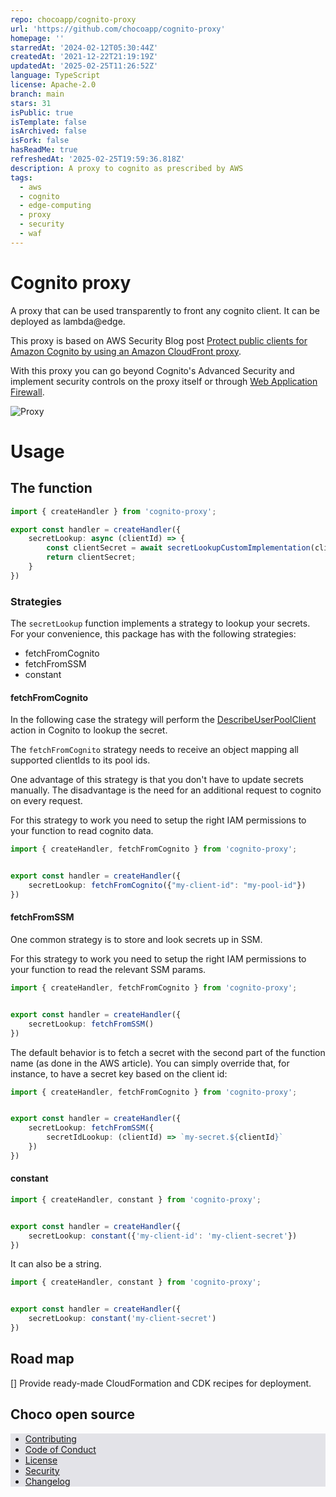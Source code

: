 ```yaml
---
repo: chocoapp/cognito-proxy
url: 'https://github.com/chocoapp/cognito-proxy'
homepage: ''
starredAt: '2024-02-12T05:30:44Z'
createdAt: '2021-12-22T21:19:19Z'
updatedAt: '2025-02-25T11:26:52Z'
language: TypeScript
license: Apache-2.0
branch: main
stars: 31
isPublic: true
isTemplate: false
isArchived: false
isFork: false
hasReadMe: true
refreshedAt: '2025-02-25T19:59:36.818Z'
description: A proxy to cognito as prescribed by AWS
tags:
  - aws
  - cognito
  - edge-computing
  - proxy
  - security
  - waf
---
```




# Cognito proxy

A proxy that can be used transparently to front any cognito client. It can be deployed as lambda@edge.

This proxy is based on AWS Security Blog post [Protect public clients for Amazon Cognito by using an Amazon CloudFront proxy](https://aws.amazon.com/blogs/security/protect-public-clients-for-amazon-cognito-by-using-an-amazon-cloudfront-proxy/.).

With this proxy you can go beyond Cognito's Advanced Security and implement security controls on the proxy itself or through [Web Application Firewall](https://aws.amazon.com/waf/). 

![Proxy](./assets/proxy.png)

# Usage

## The function

```ts
import { createHandler } from 'cognito-proxy';

export const handler = createHandler({
    secretLookup: async (clientId) => {
        const clientSecret = await secretLookupCustomImplementation(clientId)
        return clientSecret;
    }
})
```

### Strategies

The `secretLookup` function implements a strategy to lookup your secrets. For your convenience, this package has with the following strategies:

- fetchFromCognito
- fetchFromSSM
- constant

#### fetchFromCognito

In the following case the strategy will perform the [DescribeUserPoolClient](https://docs.aws.amazon.com/cognito-user-identity-pools/latest/APIReference/API_DescribeUserPoolClient.html) action in Cognito to lookup the secret.

The `fetchFromCognito` strategy needs to receive an object mapping all supported clientIds to its pool ids.

One advantage of this strategy is that you don't have to update secrets manually. The disadvantage is the need for an additional request to cognito on every request.

For this strategy to work you need to setup the right IAM permissions to your function to read cognito data.

```ts
import { createHandler, fetchFromCognito } from 'cognito-proxy';


export const handler = createHandler({
    secretLookup: fetchFromCognito({"my-client-id": "my-pool-id"})
})
```

#### fetchFromSSM

One common strategy is to store and look secrets up in SSM.

For this strategy to work you need to setup the right IAM permissions to your function to read the relevant SSM params.

```ts
import { createHandler, fetchFromCognito } from 'cognito-proxy';


export const handler = createHandler({
    secretLookup: fetchFromSSM()
})
```

The default behavior is to fetch a secret with the second part of the function name (as done in the AWS article). You can simply override that, for instance, to have a secret key based on the client id:

```ts
import { createHandler, fetchFromCognito } from 'cognito-proxy';


export const handler = createHandler({
    secretLookup: fetchFromSSM({
        secretIdLookup: (clientId) => `my-secret.${clientId}`
    })
})
```

#### constant

```ts
import { createHandler, constant } from 'cognito-proxy';


export const handler = createHandler({
    secretLookup: constant({'my-client-id': 'my-client-secret'})
})
```

It can also be a string.

```ts
import { createHandler, constant } from 'cognito-proxy';


export const handler = createHandler({
    secretLookup: constant('my-client-secret')
})
```


## Road map

[] Provide ready-made CloudFormation and CDK recipes for deployment.

## Choco open source

<div style="background: rgba(0, 0, 50, 0.1)">

- [Contributing](./docs/CONTRIBUTING.md)
- [Code of Conduct](./CODE_OF_CONDUCT.md)
- [License](./LICENSE.md)
- [Security](./docs/SECURITY.md)
- [Changelog](./CHANGELOG.md)

</div>
